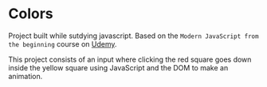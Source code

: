 # Colors

Project built while sutdying javascript. Based on the `Modern JavaScript from the beginning` course on [Udemy](https://www.udemy.com/modern-javascript-from-the-beginning).

This project consists of an input where clicking the red square goes down inside the yellow square using JavaScript and the DOM to make an animation.
